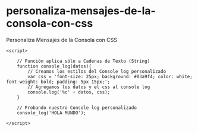 # personaliza-mensajes-de-la-consola-con-css
Personaliza Mensajes de la Consola con CSS


    <script>

        // Función aplica sólo a Cadenas de Texto (String)
        function console_log(datos){
            // Creamos los estilos del Console log personalizado
            var css = 'font-size: 25px; background: #03a9f4; color: white; font-weight: bold; padding: 5px 15px;';
            // Agregamos los datos y el css al console log
            console.log('%c' + datos, css);
        }

        // Probando nuestro Console log personalizado
        console_log('HOLA MUNDO');

    </script>
